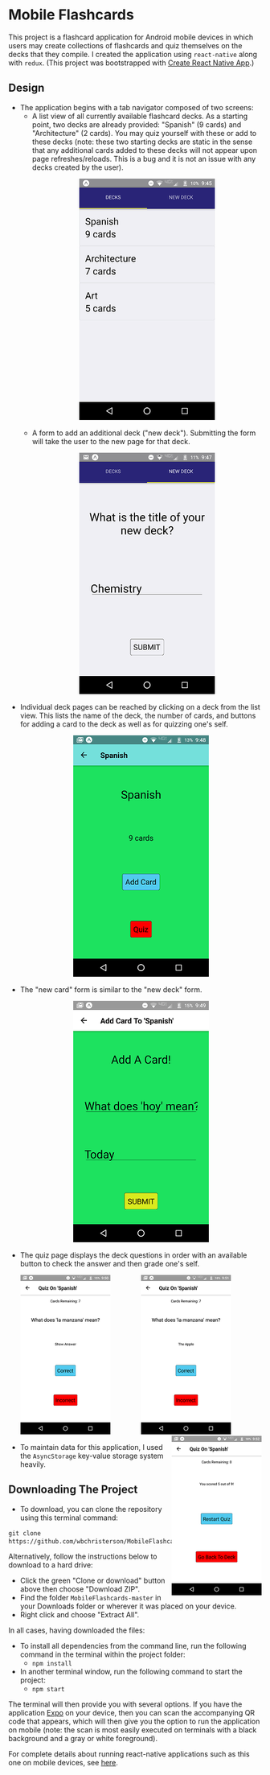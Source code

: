 # Mobile Flashcards

This project is a flashcard application for Android mobile devices in which users may create collections of flashcards and quiz themselves on the decks that they compile. I created the application using `react-native` along with `redux`. (This project was bootstrapped with [Create React Native App](https://github.com/react-community/create-react-native-app).)

## Design

* The application begins with a tab navigator composed of two screens:
  - A list view of all currently available flashcard decks. As a starting point, two decks are already provided: "Spanish" (9 cards) and "Architecture" (2 cards). You may quiz yourself with these or add to these decks (note: these two starting decks are static in the sense that any additional cards added to these decks will not appear upon page refreshes/reloads. This is a bug and it is not an issue with any decks created by the user).
    <p align="center">
      <img src="images/Main Screen.png" alt="Main Screen">
    </p>
  - A form to add an additional deck ("new deck"). Submitting the form will take the user to the new page for that deck.
    <p align="center">
      <img src="images/New Deck Screen.png" alt="New Deck Screen">
    </p>
* Individual deck pages can be reached by clicking on a deck from the list view. This lists the name of the deck, the number of cards, and buttons for adding a card to the deck as well as for quizzing one's self.
  <p align="center">
    <img src="images/Deck Screen.png" alt="Deck Screen">
  </p>
* The "new card" form is similar to the "new deck" form.
  <p align="center">
    <img src="images/New Card Screen.png" alt="New Card Screen">
  </p>
* The quiz page displays the deck questions in order with an available button to check the answer and then grade one's self.
  <p align="center">
    <img align="left" src="images/Quiz Question Screen.png" alt="Quiz Question Screen">
    <img src="images/Quiz Answer Screen.png" alt="Quiz Answer Screen">
    <img align="right" src="images/Finished Quiz Screen.png" alt="Finished Quiz Screen">
  </p>
* To maintain data for this application, I used the `AsyncStorage` key-value storage system heavily.

## Downloading The Project

* To download, you can clone the repository using this terminal command:
```
git clone https://github.com/wbchristerson/MobileFlashcards.git
```

Alternatively, follow the instructions below to download to a hard drive:
* Click the green "Clone or download" button above then choose "Download ZIP".
* Find the folder `MobileFlashcards-master` in your Downloads folder or wherever it was placed on your device.
* Right click and choose "Extract All".

In all cases, having downloaded the files:

* To install all dependencies from the command line, run the following command in the terminal within the project folder:
    - `npm install`
* In another terminal window, run the following command to start the project:
    - `npm start`

The terminal will then provide you with several options. If you have the application [Expo](https://expo.io/) on your device, then you can scan the accompanying QR code that appears, which will then give you the option to run the application on mobile (note: the scan is most easily executed on terminals with a black background and a gray or white foreground).


For complete details about running react-native applications such as this one on mobile devices, see [here](https://github.com/react-community/create-react-native-app/blob/master/react-native-scripts/template/README.md).
